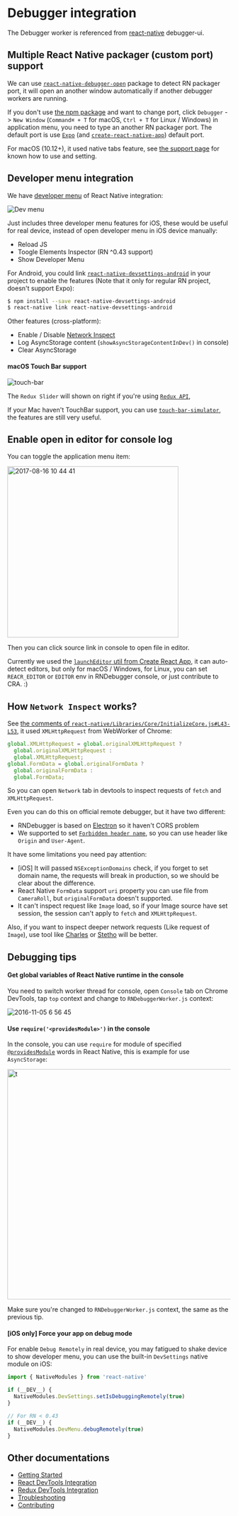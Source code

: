 # Debugger integration

The Debugger worker is referenced from [react-native](https://github.com/facebook/react-native/blob/master/local-cli/server/util/) debugger-ui.

## Multiple React Native packager (custom port) support

We can use [`react-native-debugger-open`](../npm-package) package to detect RN packager port, it will open an another window automatically if another debugger workers are running.

If you don't use [the npm package](../npm-package) and want to change port, click `Debugger` -> `New Window` (`Command⌘ + T` for macOS, `Ctrl + T` for Linux / Windows) in application menu, you need to type an another RN packager port. The default port is use [`Expo`](https://github.com/expo/expo) (and [`create-react-native-app`](https://github.com/react-community/create-react-native-app)) default port.

For macOS (10.12+), it used native tabs feature, see [the support page](https://support.apple.com/en-us/HT206998) for known how to use and setting.

## Developer menu integration

We have [developer menu](https://facebook.github.io/react-native/docs/debugging.html#accessing-the-in-app-developer-menu) of React Native integration:

![Dev menu](https://cloud.githubusercontent.com/assets/3001525/25920996/5c488966-3606-11e7-8d0c-cb564671067b.gif)

Just includes three developer menu features for iOS, these would be useful for real device, instead of open developer menu in iOS device manually:

* Reload JS
* Toogle Elements Inspector (RN ^0.43 support)
* Show Developer Menu

For Android, you could link [`react-native-devsettings-android`](https://github.com/jhen0409/react-native-devsettings-android) in your project to enable the features (Note that it only for regular RN project, doesn't support Expo):

```bash
$ npm install --save react-native-devsettings-android
$ react-native link react-native-devsettings-android
```

Other features (cross-platform):

* Enable / Disable [Network Inspect](#how-network-inspect-works)
* Log AsyncStorage content (`showAsyncStorageContentInDev()` in console)
* Clear AsyncStorage

#### macOS Touch Bar support

<img alt="touch-bar" src="https://user-images.githubusercontent.com/3001525/27730359-8565810a-5dbb-11e7-9052-9fd4feb72181.png">

The `Redux Slider` will shown on right if you're using [`Redux API`](redux-devtools-integration.md),

If your Mac haven't TouchBar support, you can use [`touch-bar-simulator`](https://github.com/sindresorhus/touch-bar-simulator), the features are still very useful.

## Enable open in editor for console log

You can toggle the application menu item:

<img width="386" alt="2017-08-16 10 44 41" src="https://user-images.githubusercontent.com/3001525/29369913-91f2e584-8269-11e7-8ebb-10d881aa5f0a.png">

Then you can click source link in console to open file in editor.

Currently we used the [`launchEditor` util from Create React App](https://github.com/facebookincubator/create-react-app/blob/master/packages/react-dev-utils/launchEditor.js), it can auto-detect editors, but only for macOS / Windows, for Linux, you can set `REACR_EDITOR` or `EDITOR` env in RNDebugger console, or just contribute to CRA. :)

## How `Network Inspect` works?

See [the comments of `react-native/Libraries/Core/InitializeCore.js#L43-L53`](https://github.com/facebook/react-native/blob/0.45-stable/Libraries/Core/InitializeCore.js#L43-L53), it used `XMLHttpRequest` from WebWorker of Chrome:

```js
global.XMLHttpRequest = global.originalXMLHttpRequest ?
  global.originalXMLHttpRequest :
  global.XMLHttpRequest;
global.FormData = global.originalFormData ?
  global.originalFormData :
  global.FormData;
```

So you can open `Network` tab in devtools to inspect requests of `fetch` and `XMLHttpRequest`.

Even you can do this on official remote debugger, but it have two different:

* RNDebugger is based on [Electron](https://github.com/electron/electron) so it haven't CORS problem
* We supported to set [`Forbidden header name`](https://developer.mozilla.org/en-US/docs/Glossary/Forbidden_header_name), so you can use header like `Origin` and `User-Agent`.

It have some limitations you need pay attention:

* [iOS] It will passed `NSExceptionDomains` check, if you forget to set domain name, the requests will break in production, so we should be clear about the difference.
* React Native `FormData` support `uri` property you can use file from `CameraRoll`, but `originalFormData` doesn't supported.
* It can't inspect request like `Image` load, so if your Image source have set session, the session can't apply to `fetch` and `XMLHttpRequest`.

Also, if you want to inspect deeper network requests (Like request of `Image`), use tool like [Charles](https://www.charlesproxy.com) or [Stetho](https://facebook.github.io/stetho) will be better.

## Debugging tips

#### Get global variables of React Native runtime in the console

You need to switch worker thread for console, open `Console` tab on Chrome DevTools, tap `top` context and change to `RNDebuggerWorker.js` context:

![2016-11-05 6 56 45](https://cloud.githubusercontent.com/assets/3001525/20025024/7edce770-a325-11e6-9e77-618c7ba04123.png)

#### Use `require('<providesModule>')` in the console

In the console, you can use `require` for module of specified [`@providesModule`](https://github.com/facebook/react-native/search?l=JavaScript&q=providesModule&type=&utf8=✓) words in React Native, this is example for use `AsyncStorage`:

<img width="519" alt="t" src="https://cloud.githubusercontent.com/assets/3001525/25587896/a1253c9e-2ed8-11e7-9d70-6368cfd5e016.png">

Make sure you're changed to `RNDebuggerWorker.js` context, the same as the previous tip.

#### [iOS only] Force your app on debug mode

For enable `Debug Remotely` in real device, you may fatigued to shake device to show developer menu, you can use the built-in `DevSettings` native module on iOS:

```js
import { NativeModules } from 'react-native'

if (__DEV__) {
  NativeModules.DevSettings.setIsDebuggingRemotely(true)
}

// For RN < 0.43
if (__DEV__) {
  NativeModules.DevMenu.debugRemotely(true)
}
```

## Other documentations

* [Getting Started](getting-started.md)
* [React DevTools Integration](react-devtools-integration.md)
* [Redux DevTools Integration](redux-devtools-integration.md)
* [Troubleshooting](troubleshooting.md)
* [Contributing](contributing.md)
